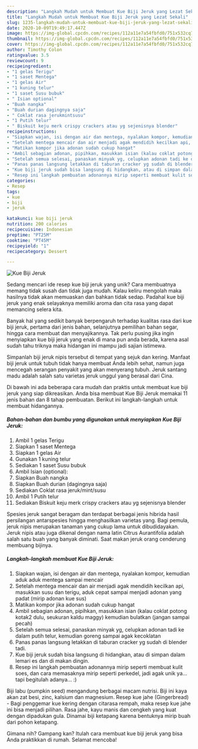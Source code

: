 ```yaml
---
description: "Langkah Mudah untuk Membuat Kue Biji Jeruk yang Lezat Sekali"
title: "Langkah Mudah untuk Membuat Kue Biji Jeruk yang Lezat Sekali"
slug: 1235-langkah-mudah-untuk-membuat-kue-biji-jeruk-yang-lezat-sekali
date: 2020-10-09T19:49:17.447Z
image: https://img-global.cpcdn.com/recipes/112a11e7a54fbfd0/751x532cq70/kue-biji-jeruk-foto-resep-utama.jpg
thumbnail: https://img-global.cpcdn.com/recipes/112a11e7a54fbfd0/751x532cq70/kue-biji-jeruk-foto-resep-utama.jpg
cover: https://img-global.cpcdn.com/recipes/112a11e7a54fbfd0/751x532cq70/kue-biji-jeruk-foto-resep-utama.jpg
author: Timothy Colon
ratingvalue: 3.5
reviewcount: 9
recipeingredient:
- "1 gelas Terigu"
- "1 saset Mentega"
- "1 gelas Air"
- "1 kuning telur"
- "1 saset Susu bubuk"
- " Isian optional"
- "Buah nangka"
- "Buah durian dagingnya saja"
- " Coklat rasa jerukmintsusu"
- "1 Putih telur"
- " Biskuit keju merk crispy crackers atau yg sejenisnya blender"
recipeinstructions:
- "Siapkan wajan, isi dengan air dan mentega, nyalakan kompor, kemudian aduk aduk mentega sampai mencair"
- "Setelah mentega mencair dan air menjadi agak mendidih kecilkan api, masukkan susu dan terigu, aduk cepat sampai menjadi adonan yang padat (mirip adonan kue sus)"
- "Matikan kompor jika adonan sudah cukup hangat"
- "Ambil sebagian adonan, pipihkan, masukkan isian (kalau coklat potong kotak2 dulu, seukuran kaldu maggy) kemudian bulatkan (jangan sampai pecah)"
- "Setelah semua selesai, panaskan minyak yg, celupkan adonan tadi ke dalam putih telur, kemudian goreng sampai agak kecoklatan"
- "Panas panas langsung letakkan di taburan cracker yg sudah di blender tadi."
- "Kue biji jeruk sudah bisa langsung di hidangkan, atau di simpan dalam lemari es dan di makan dingin."
- "Resep ini langkah pembuatan adonannya mirip seperti membuat kulit soes, dan cara memasaknya mirip seperti perkedel, jadi agak unik ya... tapi begitulah adanya... :)"
categories:
- Resep
tags:
- kue
- biji
- jeruk

katakunci: kue biji jeruk 
nutrition: 200 calories
recipecuisine: Indonesian
preptime: "PT25M"
cooktime: "PT45M"
recipeyield: "1"
recipecategory: Dessert

---
```



![Kue Biji Jeruk](https://img-global.cpcdn.com/recipes/112a11e7a54fbfd0/751x532cq70/kue-biji-jeruk-foto-resep-utama.jpg)

Sedang mencari ide resep kue biji jeruk yang unik? Cara membuatnya memang tidak susah dan tidak juga mudah. Kalau keliru mengolah maka hasilnya tidak akan memuaskan dan bahkan tidak sedap. Padahal kue biji jeruk yang enak selayaknya memiliki aroma dan cita rasa yang dapat memancing selera kita.

Banyak hal yang sedikit banyak berpengaruh terhadap kualitas rasa dari kue biji jeruk, pertama dari jenis bahan, selanjutnya pemilihan bahan segar, hingga cara membuat dan menyajikannya. Tak perlu pusing jika ingin menyiapkan kue biji jeruk yang enak di mana pun anda berada, karena asal sudah tahu triknya maka hidangan ini mampu jadi sajian istimewa.

Simpanlah biji jeruk nipis tersebut di tempat yang sejuk dan kering. Manfaat biji jeruk untuk tubuh tidak hanya membuat Anda lebih sehat, namun juga mencegah serangan penyakit yang akan menyerang tubuh. Jeruk santang madu adalah salah satu varietas jeruk unggul yang berasal dari Cina.


Di bawah ini ada beberapa cara mudah dan praktis untuk membuat kue biji jeruk yang siap dikreasikan. Anda bisa membuat Kue Biji Jeruk memakai 11 jenis bahan dan 8 tahap pembuatan. Berikut ini langkah-langkah untuk membuat hidangannya.

<!--inarticleads1-->

##### Bahan-bahan dan bumbu yang digunakan untuk menyiapkan Kue Biji Jeruk:

1. Ambil 1 gelas Terigu
1. Siapkan 1 saset Mentega
1. Siapkan 1 gelas Air
1. Gunakan 1 kuning telur
1. Sediakan 1 saset Susu bubuk
1. Ambil  Isian (optional):
1. Siapkan Buah nangka
1. Siapkan Buah durian (dagingnya saja)
1. Sediakan  Coklat rasa jeruk/mint/susu
1. Ambil 1 Putih telur
1. Sediakan  Biskuit keju merk crispy crackers atau yg sejenisnya blender


Spesies jeruk sangat beragam dan terdapat berbagai jenis hibrida hasil persilangan antarspesies hingga menghasilkan varietas yang. Bagi pemula, jeruk nipis merupakan tanaman yang cukup lama untuk dibudidayakan. Jeruk nipis atau juga dikenal dengan nama latin Citrus Aurantifolia adalah salah satu buah yang banyak diminati. Saat makan jeruk orang cenderung membuang bijinya. 

<!--inarticleads2-->

##### Langkah-langkah membuat Kue Biji Jeruk:

1. Siapkan wajan, isi dengan air dan mentega, nyalakan kompor, kemudian aduk aduk mentega sampai mencair
1. Setelah mentega mencair dan air menjadi agak mendidih kecilkan api, masukkan susu dan terigu, aduk cepat sampai menjadi adonan yang padat (mirip adonan kue sus)
1. Matikan kompor jika adonan sudah cukup hangat
1. Ambil sebagian adonan, pipihkan, masukkan isian (kalau coklat potong kotak2 dulu, seukuran kaldu maggy) kemudian bulatkan (jangan sampai pecah)
1. Setelah semua selesai, panaskan minyak yg, celupkan adonan tadi ke dalam putih telur, kemudian goreng sampai agak kecoklatan
1. Panas panas langsung letakkan di taburan cracker yg sudah di blender tadi.
1. Kue biji jeruk sudah bisa langsung di hidangkan, atau di simpan dalam lemari es dan di makan dingin.
1. Resep ini langkah pembuatan adonannya mirip seperti membuat kulit soes, dan cara memasaknya mirip seperti perkedel, jadi agak unik ya... tapi begitulah adanya... :)


Biji labu (pumpkin seed) mengandung berbagai macam nutrisi. Biji ini kaya akan zat besi, zinc, kalsium dan magnesium. Resep kue jahe (Gingerbread) - Bagi penggemar kue kering dengan citarasa rempah, maka resep kue jahe ini bisa menjadi pilihan. Rasa jahe, kayu manis dan cengkeh yang kuat dengan dipadukan gula. Dinamai biji ketapang karena bentuknya mirip buah dari pohon ketapang. 

Gimana nih? Gampang kan? Itulah cara membuat kue biji jeruk yang bisa Anda praktikkan di rumah. Selamat mencoba!

